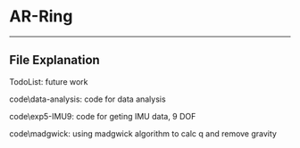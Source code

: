 # AR-Ring

---

## File Explanation

TodoList: future work

code\data-analysis: code for data analysis

code\exp5-IMU9: code for geting IMU data, 9 DOF

code\madgwick: using madgwick algorithm to calc q and remove gravity
